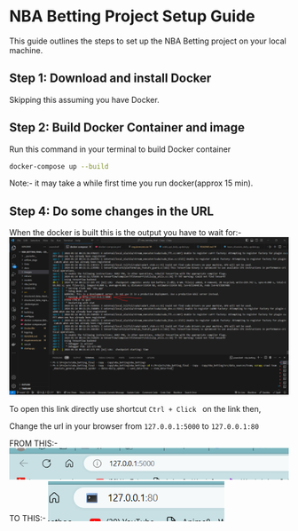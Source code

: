 # NBA Betting Project Setup Guide

This guide outlines the steps to set up the NBA Betting project on your local machine.

## Step 1: Download and install Docker

Skipping this assuming you have Docker.

## Step 2: Build Docker Container and image

Run this command in your terminal to build Docker container

```bash
docker-compose up --build
```

Note:- it may take a while first time you run docker(approx 15 min).

## Step 4: Do some changes in the URL

When the docker is built this is the output you have to wait for:-
![Output](images/vs_link.png)

To open this link directly use shortcut `Ctrl + Click ` on the link then,

Change the url in your browser from `127.0.0.1:5000` to `127.0.0.1:80`

FROM THIS:-
![Original URL](images/Original_URL.png)
TO THIS:-
![Change URL](images/URL_Change.png)
